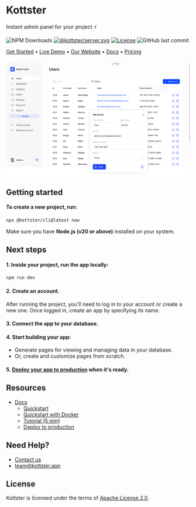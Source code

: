 # Kottster

Instant admin panel for your project ⚡

![NPM Downloads](https://img.shields.io/npm/dm/%40kottster%2Fcli)
[![@kottster/server.svg](https://img.shields.io/npm/v/@kottster/server.svg)](https://www.npmjs.com/package/@kottster/server)
[![License](https://img.shields.io/badge/License-Apache%202.0-blue.svg)](https://opensource.org/licenses/Apache-2.0)
![GitHub last commit](https://img.shields.io/github/last-commit/kottster/kottster)

[Get Started](https://docs.kottster.app/) • [Live Demo](https://demo.kottster.app) • [Our Website](https://kottster.app) • [Docs](https://docs.kottster.app/) • [Pricing](https://kottster.app/pricing) 

![Intro](/assets/intro-3.png)

## Getting started

#### To create a new project, run:

```bash
npx @kottster/cli@latest new
```

Make sure you have **Node.js (v20 or above)** installed on your system.

## Next steps

#### 1. Inside your project, run the app locally:

```bash
npm run dev
```

#### 2. Create an account.

After running the project, you'll need to log in to your account or create a new one. Once logged in, create an app by specifying its name.

#### 3. Connect the app to your database.

#### 4. Start building your app:

- Generate pages for viewing and managing data in your database.
- Or, create and customize pages from scratch.

#### 5. [Deploy your app to production](https://docs.kottster.app/deploying) when it's ready.

## Resources

- [Docs](https://docs.kottster.app/)
  - [Quickstart](https://docs.kottster.app/)
  - [Quickstart with Docker](https://docs.kottster.app/quickstart-docker)
  - [Tutorial (5 min)](https://docs.kottster.app/tutorial/)
  - [Deploy to production](https://docs.kottster.app/deploying)
 
## Need Help?

- [Contact us](https://kottster.app/contact-us)
- [team@kottster.app](mailto:team@kottster.io)

## License

Kottster is licensed under the terms of [Apache License 2.0](https://github.com/kottster/kottster/blob/main/LICENSE).

